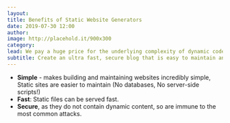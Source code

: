 ```yaml
---
layout:
title: Benefits of Static Website Generators
date: 2019-07-30 12:00
author:
image: http://placehold.it/900x300
category:
lead: We pay a huge price for the underlying complexity of dynamic code running on a server for every request - a price we could avoid paying entirely when this kind of complexity is not needed.
subtitle: Create an ultra fast, secure blog that is easy to maintain and easy to scale.
---
```


- **Simple** - makes building and maintaining websites incredibly simple, Static sites are easier to maintain (No databases, No server-side scripts!)
- **Fast**: Static files can be served fast.
- **Secure**, as they do not contain dynamic content, so are immune to the most common attacks.
